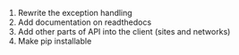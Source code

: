 1. Rewrite the exception handling
1. Add documentation on readthedocs
1. Add other parts of API into the client (sites and networks)
1. Make pip installable
